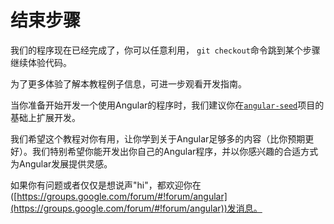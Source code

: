 # 结束步骤
我们的程序现在已经完成了，你可以任意利用， `git checkout`命令跳到某个步骤继续体验代码。

为了更多体验了解本教程例子信息，可进一步观看开发指南。

当你准备开始开发一个使用Angular的程序时，我们建议你在[`angular-seed`](https://github.com/angular/angular-seed)项目的基础上扩展开发。

我们希望这个教程对你有用，让你学到关于Angular足够多的内容（比你预期更好）。我们特别希望你能开发出你自己的Angular程序，并以你感兴趣的合适方式为Angular发展提供灵感。

如果你有问题或者仅仅是想说声"hi"，都欢迎你在([https://groups.google.com/forum/#!forum/angular](https://groups.google.com/forum/#!forum/angular))发消息。
